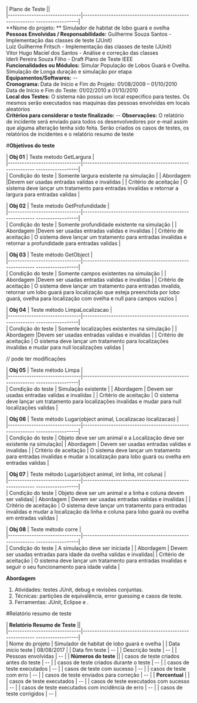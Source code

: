 | Plano de Teste                  ||  
|-------------------------------|--------------------------------------------------------- ------------------|  
 **Nome do projeto: **  Simulador de habitat de lobo guará e ovelha                          
 **Pessoas Envolvidas / Responsabilidade:** Guilherme Souza Santos - Implementação das classes de teste (JUnit)    
 Luiz Guilherme Fritsch - Implementação das classes de teste (JUnit)  
 Vitor Hugo Maciel dos Santos - Análise e correção das classes  
 Iderli Pereira Souza Filho - Draft Plano de Teste IEEE  
 **Funcionalidades ou Módulos:**  Simular População de Lobos Guará e Ovelha. Simulação de Longa duração e  simulação por etapa                                              
 **Equipamentos/Softwares:**  --   
 **Cronograma:** Data de Início e Fim do Projeto: 01/08/2009 – 01/10/2010  
 Data de Início e Fim do Teste: 01/02/2010 a 01/10/2010   
 **Local dos Testes:** O sistema não possui um local especifico para testes. Os mesmos serão executados nas maquinas das  pessoas envolvidas em locais aleatórios  
 **Critérios para considerar o teste finalizado:** --
**Observações:** O relatório de incidente será enviado para todos os desenvolvedores por e-mail assim que alguma alteração tenha sido feita. Serão criados os casos de testes, os relatórios de incidentes e o relatório resumo de teste 



#**Objetivos do teste**

| **Obj 01**                  | Teste metodo GetLargura |  
|-------------------------------|--------------------------------------------------------- ------------------|  
| Condição do teste             | Somente largura existente na simulação                          | 
| Abordagem             |Devem ser usadas entradas validas e invalidas | 
| Critério de aceitação             | O sistema deve lançar um tratamento para entradas invalidas e retornar a largura para entradas validas                         |  
 
| **Obj 02**                  | Teste metodo GetProfundidade |  
|-------------------------------|--------------------------------------------------------- ------------------|  
| Condição do teste             | Somente profundidade existente na simulação                        | 
| Abordagem             |Devem ser usadas entradas validas e invalidas | 
| Critério de aceitação             | O sistema deve lançar um tratamento para entradas invalidas e retornar a profundidade para entradas validas                         |  

| **Obj 03**                  | Teste método GetObject |  
|-------------------------------|--------------------------------------------------------- ------------------|  
| Condição do teste             | Somente campos existentes na simulação      | 
| Abordagem             |Devem ser usadas entradas validas e invalidas | 
| Critério de aceitação             | O sistema deve lançar um tratamento para entradas invalida, retornar um lobo guará para localização que esteja preenchida por lobo guará, ovelha para localização com ovelha e null para campos vazios |  

| **Obj 04**                  | Teste método LimpaLocalizacao |  
|-------------------------------|--------------------------------------------------------- ------------------|  
| Condição do teste             | Somente localizações existentes na simulação    | 
| Abordagem             |Devem ser usadas entradas validas e invalidas | 
| Critério de aceitação             | O sistema deve lançar um tratamento para localizações invalidas e mudar para null localizações validas |  

// pode ter modificações  

| **Obj 05**                  | Teste método Limpa |  
|-------------------------------|--------------------------------------------------------- ------------------|  
| Condição do teste             | Simulação existente | 
| Abordagem             | Devem ser usadas entradas validas e invalidas | 
| Critério de aceitação             | O sistema deve lançar um tratamento para localizações invalidas e mudar para null localizações validas |  

| **Obj 06**                  | Teste método Lugar(object animal, Localizacao localizacao) |  
|-------------------------------|--------------------------------------------------------- ------------------|  
| Condição do teste             | Objeto deve ser um animal e a Localização deve ser existente na simulação| 
| Abordagem             | Devem ser usadas entradas validas e invalidas | 
| Critério de aceitação             | O sistema deve lançar um tratamento para entradas invalidas e mudar a localização para lobo guará ou ovelha em entradas validas |  


| **Obj 07**                  | Teste método Lugar(object animal, int linha, int coluna) |  
|-------------------------------|--------------------------------------------------------- ------------------|  
| Condição do teste             | Objeto deve ser um animal e a linha e coluna devem ser validas| 
| Abordagem             | Devem ser usadas entradas validas e invalidas | 
| Critério de aceitação             | O sistema deve lançar um tratamento para entradas invalidas e mudar a localização da linha e coluna para lobo guará ou ovelha em entradas validas  | 


| **Obj 08**                  | Teste método corre |  
|-------------------------------|--------------------------------------------------------- ------------------|  
| Condição do teste             | A simulação deve ser iniciada | 
| Abordagem             | Devem ser usadas entradas para idade da ovelha validas e invalidas| 
| Critério de aceitação             | O sistema deve lançar um tratamento para entradas invalidas e seguir o seu funcionamento para idade valida | 
 
 

 


**Abordagem**  
   1. Atividades: testes JUnit, debug e revisões conjuntas.  
   2. Técnicas: partições de equivalência, error guessing e casos de teste.  
   3. Ferramentas: JUnit, Eclipse e .    

#Relatório resumo de teste

| **Relatório Resumo de Teste**                  ||  
|-------------------------------|--------------------------------------------------------- ------------------|  
| Nome do projeto              | Simulador de habitat de lobo guará e ovelha                         | 
| Data inicio teste    |   08/08/2017                                   |
| Data fim teste    | --                                                                   |
| Descrição teste   | --                                                               |
| Pessoas envolvidas    | --                                                                  |
| **Números do teste** ||
| casos de teste criados antes do teste    |   --                                                     |
| casos de teste criados durante o teste    |   --                                                     |
| casos de teste executados    |   --                                                     |
| casos de teste com sucesso    |   --                                                     |
| casos de teste com erro    |   --                                                     |
| casos de teste enviados para correção    |   --                                                     |
| **Percentual**    |  |
| casos de teste executados    |   --                                                     |
| casos de teste executados com sucesso    |   --                                                     |
| casos de teste executados com incidência de erro   |   --                                                     |
| casos de teste corrigidos    |   --                                                     |